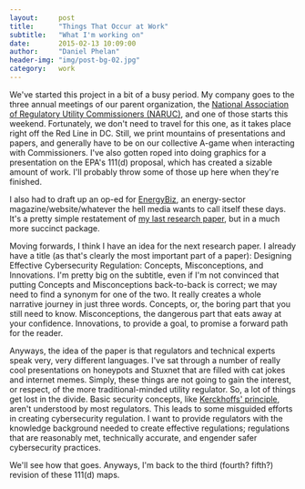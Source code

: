```yaml
---
layout:     post
title:      "Things That Occur at Work"
subtitle:   "What I'm working on"
date:       2015-02-13 10:09:00
author:     "Daniel Phelan"
header-img: "img/post-bg-02.jpg"
category:   work
---
```


We've started this project in a bit of a busy period. My company goes to the three annual meetings of our parent organization, the [National Association of Regulatory Utility Commissioners (NARUC)](http://www.naruc.org), and one of those starts this weekend. Fortunately, we don't need to travel for this one, as it takes place right off the Red Line in DC. Still, we print mountains of presentations and papers, and generally have to be on our collective A-game when interacting with Commissioners. I've also gotten roped into doing graphics for a presentation on the EPA's 111(d) proposal, which has created a sizable amount of work. I'll probably throw some of those up here when they're finished.

I also had to draft up an op-ed for [EnergyBiz](http://www.energybiz.com), an energy-sector magazine/website/whatever the hell media wants to call itself these days. It's a pretty simple restatement of [my last research paper](http://communities.nrri.org/research-papers/-/document_library_display/3stN/view/0/15401?_110_INSTANCE_3stN_redirect=http%3A%2F%2Fcommunities.nrri.org%2Fresearch-papers%3Fp_p_id%3D110_INSTANCE_3stN%26p_p_lifecycle%3D0%26p_p_state%3Dnormal%26p_p_mode%3Dview%26p_p_col_id%3Dcolumn-2%26p_p_col_count%3D1), but in a much more succinct package.

Moving forwards, I think I have an idea for the next research paper. I already have a title (as that's clearly the most important part of a paper): Designing Effective Cybersecurity Regulation: Concepts, Misconceptions, and Innovations. I'm pretty big on the subtitle, even if I'm not convinced that putting Concepts and Misconceptions back-to-back is correct; we may need to find a synonym for one of the two. It really creates a whole narrative journey in just three words. Concepts, or, the boring part that you still need to know. Misconceptions, the dangerous part that eats away at your confidence. Innovations, to provide a goal, to promise a forward path for the reader.

Anyways, the idea of the paper is that regulators and technical experts speak very, very different languages. I've sat through a number of really cool presentations on honeypots and Stuxnet that are filled with cat jokes and internet memes. Simply, these things are not going to gain the interest, or respect, of the more traditional-minded utility regulator. So, a lot of things get lost in the divide. Basic security concepts, like [Kerckhoffs' principle](http://www.crypto-it.net/eng/theory/kerckhoffs.html), aren't understood by most regulators. This leads to some misguided efforts in creating cybersecurity regulation. I want to provide regulators with the knowledge background needed to create effective regulations; regulations that are reasonably met, technically accurate, and engender safer cybersecurity practices.

We'll see how that goes. Anyways, I'm back to the third (fourth? fifth?) revision of these 111(d) maps.
